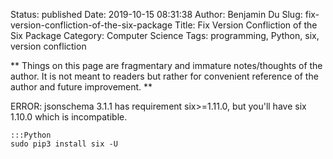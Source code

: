 Status: published
Date: 2019-10-15 08:31:38
Author: Benjamin Du
Slug: fix-version-confliction-of-the-six-package
Title: Fix Version Confliction of the Six Package
Category: Computer Science
Tags: programming, Python, six, version confliction

**
Things on this page are fragmentary and immature notes/thoughts of the author.
It is not meant to readers but rather for convenient reference of the author and future improvement.
**

ERROR: jsonschema 3.1.1 has requirement six>=1.11.0, but you'll have six 1.10.0 which is incompatible.


    :::Python
    sudo pip3 install six -U



